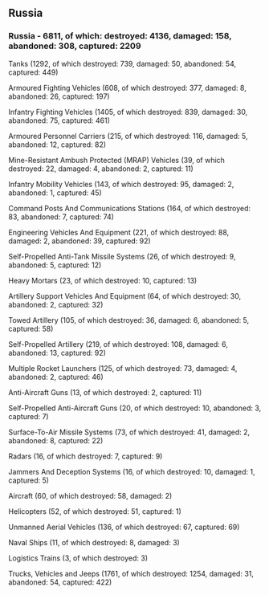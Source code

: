 
 
 ## Russia
 
 ### Russia - 6811, of which: destroyed: 4136, damaged: 158, abandoned: 308, captured: 2209

 

 

 Tanks (1292, of which destroyed: 739, damaged: 50, abandoned: 54, captured: 449)

 Armoured Fighting Vehicles (608, of which destroyed: 377, damaged: 8, abandoned: 26, captured: 197)

 Infantry Fighting Vehicles (1405, of which destroyed: 839, damaged: 30, abandoned: 75, captured: 461)

 Armoured Personnel Carriers (215, of which destroyed: 116, damaged: 5, abandoned: 12, captured: 82)

 Mine-Resistant Ambush Protected (MRAP) Vehicles (39, of which destroyed: 22, damaged: 4, abandoned: 2, captured: 11)

 Infantry Mobility Vehicles (143, of which destroyed: 95, damaged: 2, abandoned: 1, captured: 45)

 Command Posts And Communications Stations (164, of which destroyed: 83, abandoned: 7, captured: 74)

 Engineering Vehicles And Equipment (221, of which destroyed: 88, damaged: 2, abandoned: 39, captured: 92)

 Self-Propelled Anti-Tank Missile Systems (26, of which destroyed: 9, abandoned: 5, captured: 12)

 Heavy Mortars (23, of which destroyed: 10, captured: 13)

 Artillery Support Vehicles And Equipment (64, of which destroyed: 30, abandoned: 2, captured: 32)

 Towed Artillery (105, of which destroyed: 36, damaged: 6, abandoned: 5, captured: 58)

 Self-Propelled Artillery (219, of which destroyed: 108, damaged: 6, abandoned: 13, captured: 92)

 Multiple Rocket Launchers (125, of which destroyed: 73, damaged: 4, abandoned: 2, captured: 46)

 Anti-Aircraft Guns (13, of which destroyed: 2, captured: 11)

 Self-Propelled Anti-Aircraft Guns (20, of which destroyed: 10, abandoned: 3, captured: 7)

 Surface-To-Air Missile Systems (73, of which destroyed: 41, damaged: 2, abandoned: 8, captured: 22)

 Radars (16, of which destroyed: 7, captured: 9)

 Jammers And Deception Systems (16, of which destroyed: 10, damaged: 1, captured: 5)

 Aircraft (60, of which destroyed: 58, damaged: 2)

 Helicopters (52, of which destroyed: 51, captured: 1)

 Unmanned Aerial Vehicles (136, of which destroyed: 67, captured: 69)

 Naval Ships (11, of which destroyed: 8, damaged: 3)

 Logistics Trains (3, of which destroyed: 3)

 Trucks, Vehicles and Jeeps (1761, of which destroyed: 1254, damaged: 31, abandoned: 54, captured: 422)

